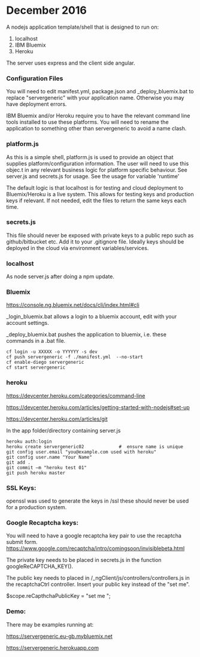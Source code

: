 # December 2016

A nodejs application template/shell that is designed to run on:

1. localhost   
2. IBM Bluemix 
3. Heroku

The server uses express and the client side angular.

### Configuration Files

You will need to edit manifest.yml, package.json and _deploy_bluemix.bat to replace "servergeneric" with your application name.
Otherwise you may have deployment errors.

IBM Bluemix and/or Heroku require you to have the relevant command line tools installed to use these platforms.
You will need to rename the application to something other than servergeneric to avoid a name clash.
 
### platform.js 
As this is a simple shell, platform.js is used to provide an object that supplies platform/configuration information.
The user will need to use this objec.t in any relevant business logic for platform specific behaviour. See server.js and secrets.js for usage.
See the usage for variable 'runtime'

The default logic is that localhost is for testing and cloud deployment to Bluemix/Heroku is a live system.
This allows for testing keys and production keys if relevant. If not needed, edit the files to return the same keys each time.

### secrets.js
This file should never be exposed with private keys to a public repo such as github/bitbucket etc.
Add it to your .gitignore file.
Ideally keys should be deployed in the cloud via environment variables/services.

### localhost

As node server.js after doing a npm update. 

### Bluemix

https://console.ng.bluemix.net/docs/cli/index.html#cli

_login_bluemix.bat allows a login to a bluemix account, edit with your account settings.

_deploy_bluemix.bat pushes the application to bluemix, i.e. these commands in a .bat file.

    cf login -u XXXXX -o YYYYYY -s dev
	cf push servergeneric -f ./manifest.yml  --no-start
	cf enable-diego servergeneric
	cf start servergeneric
	
### heroku

https://devcenter.heroku.com/categories/command-line

https://devcenter.heroku.com/articles/getting-started-with-nodejs#set-up 

https://devcenter.heroku.com/articles/git
 
In the app folder/directory containing server.js

    heroku auth:login
    heroku create servergeneric02             #  ensure name is unique
    git config user.email "you@example.com used with heroku"
    git config user.name "Your Name"  
    git add .  
    git commit –m "heroku test 01" 
    git push heroku master	 


### SSL Keys:

openssl was used to generate the keys in /ssl these should never be used for a production system.
 
### Google Recaptcha keys:

You will need to have a google recaptcha key pair to use the recaptcha submit form.
https://www.google.com/recaptcha/intro/comingsoon/invisiblebeta.html

The private key needs to be placed in secrets.js in the function googleReCAPTCHA_KEY().

The public key needs to placed in /_ngClient/js/controllers/controllers.js in the recaptchaCtrl controller.
Insert your public key instead of the "set me".

$scope.reCapthchaPublicKey = "set me ";
 
### Demo:

There may be examples running at:

https://servergeneric.eu-gb.mybluemix.net

https://servergeneric.herokuapp.com
